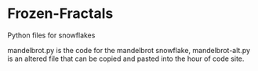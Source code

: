 # Frozen-Fractals
Python files for snowflakes

mandelbrot.py is the code for the mandelbrot snowflake, mandelbrot-alt.py is an altered file that can be copied and pasted into the hour of code site.
